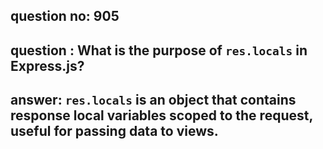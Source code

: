 
      
## question no: 905

## question : What is the purpose of `res.locals` in Express.js?

## answer: `res.locals` is an object that contains response local variables scoped to the request, useful for passing data to views.
      